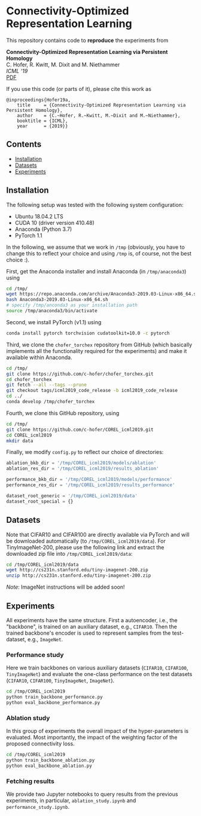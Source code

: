 # Connectivity-Optimized Representation Learning

This repository contains code to **reproduce** the experiments from

**Connectivity-Optimized Representation Learning via Persistent Homology**    
C. Hofer, R. Kwitt, M. Dixit and M. Niethammer    
*ICML '19*    
[PDF](http://proceedings.mlr.press/v97/hofer19a.html)

If you use this code (or parts of it), please cite this work as

```
@inproceedings{Hofer19a,
    title     = {Connectivity-Optimized Representation Learning via Persistent Homology},
    author    = {C.~Hofer, R.~Kwitt, M.~Dixit and M.~Niethammer},
    booktitle = {ICML},    
    year      = {2019}}
```

## Contents

- [Installation](#installation)
- [Datasets](#datasets)
- [Experiments](#experiments)

## Installation

The following setup was tested with the following system configuration:

- Ubuntu 18.04.2 LTS
- CUDA 10 (driver version 410.48)
- Anaconda (Python 3.7)
- PyTorch 1.1

In the following, we assume that we work in `/tmp` (obviously, you have to
	change this to reflect your choice and using `/tmp` is, of course, not
	the best choice :).

First, get the Anaconda installer and install Anaconda (in `/tmp/anaconda3`)
using

```bash
cd /tmp/
wget https://repo.anaconda.com/archive/Anaconda3-2019.03-Linux-x86_64.sh
bash Anaconda3-2019.03-Linux-x86_64.sh
# specify /tmp/anconda3 as your installation path
source /tmp/anaconda3/bin/activate
```

Second, we install PyTorch (v1.1) using

```bash
conda install pytorch torchvision cudatoolkit=10.0 -c pytorch
```

Third, we clone the `chofer_torchex` repository from GitHub (which basically
	implements all the functionality required for the experiments) and make
	it available within Anaconda.

```bash
cd /tmp/
git clone https://github.com/c-hofer/chofer_torchex.git
cd chofer_torchex
git fetch --all --tags --prune     
git checkout tags/icml2019_code_release -b icml2019_code_release
cd ../
conda develop /tmp/chofer_torchex
```

Fourth, we clone this GitHub repository, using

```bash
cd /tmp/
git clone https://github.com/c-hofer/COREL_icml2019.git
cd COREL_icml2019
mkdir data
```

Finally, we modify `config.py` to reflect our choice of directories:

```python
ablation_bkb_dir = '/tmp/COREL_icml2019/models/ablation'
ablation_res_dir = '/tmp/COREL_icml2019/results_ablation'

performance_bkb_dir = '/tmp/COREL_icml2019/models/performance'
performance_res_dir = '/tmp/COREL_icml2019/results_performance'

dataset_root_generic = '/tmp/COREL_icml2019/data'
dataset_root_special = {}
```


## Datasets

Note that CIFAR10 and CIFAR100 are directly available via PyTorch and will
be downloaded automatically (to `/tmp/COREL_icml2019/data`). For TinyImageNet-200,
please use the following link and extract the downloaded zip file into
`/tmp/COREL_icml2019/data`:

```bash
cd /tmp/COREL_icml2019/data
wget http://cs231n.stanford.edu/tiny-imagenet-200.zip
unzip http://cs231n.stanford.edu/tiny-imagenet-200.zip
```

*Note*: ImageNet instructions will be added soon!


## Experiments

All experiments have the same structure.
First a autoencoder, i.e., the "backbone", is trained on an auxiliary dataset, e.g., `CIFAR10`.
Then the trained backbone's encoder is used to represent samples from the test-dataset, e.g., `ImageNet`.

### Performance study

Here we train backbones on various auxiliary datasets (`CIFAR10`, `CIFAR100`, `TinyImageNet`) and evaluate the one-class performance on the test datasets (`CIFAR10`, `CIFAR100`, `TinyImageNet`, `ImageNet`).

```bash
cd /tmp/COREL_icml2019
python train_backbone_performance.py
python eval_backbone_performance.py
```

### Ablation study

In this group of experiments the overall impact of the hyper-parameters is evaluated.
Most importantly, the impact of the weighting factor of the proposed connectivity loss.

```bash
cd /tmp/COREL_icml2019
python train_backbone_ablation.py
python eval_backbone_ablation.py
```

### Fetching results

We provide two Jupyter notebooks to query results from the previous experiments,
in particular, `ablation_study.ipynb` and `performance_study.ipynb`.
